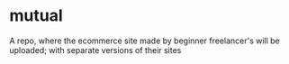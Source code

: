 # mutual
A repo, where the ecommerce site made by beginner freelancer's will be uploaded; with separate versions of their sites
